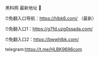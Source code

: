 黑料网 最新地址 👋

⏰免翻入口导航：https://hlbk6.com/ （最新）

⏰免翻入口1：https://g7fd.uzg0ssada.com/

⏰免翻入口2：https://bwwhlbk.com/

telegram:https://t.me/HLBK9696com
